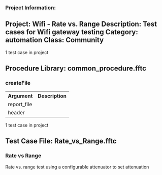 ### Project Information:
Project: Wifi - Rate vs. Range
Description: Test cases for Wifi gateway testing
Category: automation
Class: Community
 ----
1 test case in project
## Procedure Library: common_procedure.fftc
### createFile
<table><tr><th>Argument</th><th>Description</th></tr>
<tr><td>report_file</td><tr></tr>
<tr><td>header</td><tr></tr></table>

1 test case in project
## Test Case File: Rate_vs_Range.fftc
### Rate vs Range
Rate vs. range test using a configurable attenuator to set attenuation